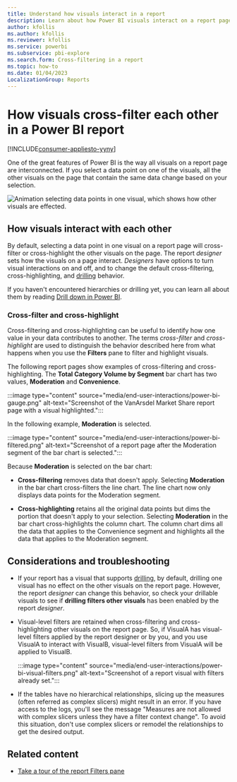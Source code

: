 ```yaml
---
title: Understand how visuals interact in a report
description: Learn about how Power BI visuals interact on a report page by cross-filtering and cross-highlighting data. 
author: kfollis
ms.author: kfollis
ms.reviewer: kfollis
ms.service: powerbi
ms.subservice: pbi-explore
ms.search.form: Cross-filtering in a report
ms.topic: how-to
ms.date: 01/04/2023
LocalizationGroup: Reports
---
```


# How visuals cross-filter each other in a Power BI report

[!INCLUDE[consumer-appliesto-yyny](../includes/consumer-appliesto-yyny.md)]

One of the great features of Power BI is the way all visuals on a report page are interconnected. If you select a data point on one of the visuals, all the other visuals on the page that contain the same data change based on your selection.

![Animation selecting data points in one visual, which shows how other visuals are effected.](media/end-user-interactions/interactions.gif)

## How visuals interact with each other

By default, selecting a data point in one visual on a report page will cross-filter or cross-highlight the other visuals on the page. The report *designer* sets how the visuals on a page interact. *Designers* have options to turn visual interactions on and off, and to change the default cross-filtering, cross-highlighting, and [drilling](end-user-drill.md) behavior.

If you haven't encountered hierarchies or drilling yet, you can learn all about them by reading [Drill down in Power BI](end-user-drill.md).

### Cross-filter and cross-highlight

Cross-filtering and cross-highlighting can be useful to identify how one value in your data contributes to another. The terms *cross-filter* and *cross-highlight* are used to distinguish the behavior described here from what happens when you use the **Filters** pane to filter and highlight visuals.  

The following report pages show examples of cross-filtering and cross-highlighting. The **Total Category Volume by Segment** bar chart has two values, **Moderation** and **Convenience**.

:::image type="content" source="media/end-user-interactions/power-bi-gauge.png" alt-text="Screenshot of the VanArsdel Market Share report page with a visual highlighted.":::

In the following example, **Moderation** is selected.

:::image type="content" source="media/end-user-interactions/power-bi-filtered.png" alt-text="Screenshot of a report page after the Moderation segment of the bar chart is selected.":::

Because **Moderation** is selected on the bar chart:

- **Cross-filtering** removes data that doesn't apply. Selecting **Moderation** in the bar chart cross-filters the line chart. The line chart now only displays data points for the Moderation segment.

- **Cross-highlighting** retains all the original data points but dims the portion that doesn't apply to your selection. Selecting **Moderation** in the bar chart cross-highlights the column chart. The column chart dims all the data that applies to the Convenience segment and highlights all the data that applies to the Moderation segment.

## Considerations and troubleshooting

- If your report has a visual that supports [drilling](end-user-drill.md), by default, drilling one visual has no effect on the other visuals on the report page. However, the report *designer* can change this behavior, so check your drillable visuals to see if **drilling filters other visuals** has been enabled by the report *designer*.

- Visual-level filters are retained when cross-filtering and cross-highlighting other visuals on the report page. So, if VisualA has visual-level filters applied by the report designer or by you, and you use VisualA to interact with VisualB, visual-level filters from VisualA will be applied to VisualB.

    :::image type="content" source="media/end-user-interactions/power-bi-visual-filters.png" alt-text="Screenshot of a report visual with filters already set.":::

- If the tables have no hierarchical relationships, slicing up the measures (often referred as complex slicers) might result in an error. If you have access to the logs, you'll see the message "Measures are not allowed with complex slicers unless they have a filter context change". To avoid this situation, don't use complex slicers or remodel the relationships to get the desired output.

## Related content

- [Take a tour of the report Filters pane](end-user-report-filter.md)
